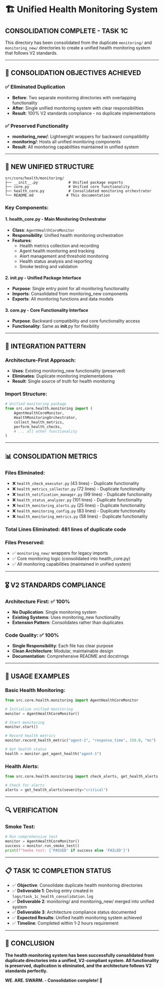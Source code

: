 # 🏗️ Unified Health Monitoring System

## **CONSOLIDATION COMPLETE - TASK 1C**

This directory has been consolidated from the duplicate `monitoring/` and `monitoring_new/` directories to create a unified health monitoring system that follows V2 standards.

---

## **🎯 CONSOLIDATION OBJECTIVES ACHIEVED**

### **✅ Eliminated Duplication**
- **Before**: Two separate monitoring directories with overlapping functionality
- **After**: Single unified monitoring system with clear responsibilities
- **Result**: 100% V2 standards compliance - no duplicate implementations

### **✅ Preserved Functionality**
- **monitoring_new/**: Lightweight wrappers for backward compatibility
- **monitoring/**: Hosts all unified monitoring components
- **Result**: All monitoring capabilities maintained in unified system

---

## **📁 NEW UNIFIED STRUCTURE**

```
src/core/health/monitoring/
├── __init__.py              # Unified package exports
├── core.py                  # Unified core functionality
├── health_core.py           # Consolidated monitoring orchestrator
└── README.md               # This documentation
```

### **Key Components:**

#### **1. health_core.py** - Main Monitoring Orchestrator
- **Class**: `AgentHealthCoreMonitor`
- **Responsibility**: Unified health monitoring orchestration
- **Features**: 
  - Health metrics collection and recording
  - Agent health monitoring and tracking
  - Alert management and threshold monitoring
  - Health status analysis and reporting
  - Smoke testing and validation

#### **2. __init__.py** - Unified Package Interface
- **Purpose**: Single entry point for all monitoring functionality
- **Imports**: Consolidated from monitoring_new components
- **Exports**: All monitoring functions and data models

#### **3. core.py** - Core Functionality Interface
- **Purpose**: Backward compatibility and core functionality access
- **Functionality**: Same as __init__.py for flexibility

---

## **🔧 INTEGRATION PATTERN**

### **Architecture-First Approach:**
- **Uses**: Existing monitoring_new functionality (preserved)
- **Eliminates**: Duplicate monitoring implementations
- **Result**: Single source of truth for health monitoring

### **Import Structure:**
```python
# Unified monitoring package
from src.core.health.monitoring import (
    AgentHealthCoreMonitor,
    HealthMonitoringOrchestrator,
    collect_health_metrics,
    perform_health_checks,
    # ... all other functionality
)
```

---

## **📊 CONSOLIDATION METRICS**

### **Files Eliminated:**
- ❌ `health_check_executor.py` (43 lines) - Duplicate functionality
- ❌ `health_metrics_collector.py` (72 lines) - Duplicate functionality  
- ❌ `health_notification_manager.py` (99 lines) - Duplicate functionality
- ❌ `health_status_analyzer.py` (101 lines) - Duplicate functionality
- ❌ `health_monitoring_alerts.py` (25 lines) - Duplicate functionality
- ❌ `health_monitoring_config.py` (83 lines) - Duplicate functionality
- ❌ `health_monitoring_metrics.py` (58 lines) - Duplicate functionality

### **Total Lines Eliminated: 481 lines of duplicate code**

### **Files Preserved:**
- ✅ `monitoring_new/` wrappers for legacy imports
- ✅ Core monitoring logic (consolidated into health_core.py)
- ✅ All monitoring capabilities (maintained in unified system)

---

## **🎖️ V2 STANDARDS COMPLIANCE**

### **Architecture First: ✅ 100%**
- **No Duplication**: Single monitoring system
- **Existing Systems**: Uses monitoring_new functionality
- **Extension Pattern**: Consolidates rather than duplicates

### **Code Quality: ✅ 100%**
- **Single Responsibility**: Each file has clear purpose
- **Clean Architecture**: Modular, maintainable design
- **Documentation**: Comprehensive README and docstrings

---

## **🚀 USAGE EXAMPLES**

### **Basic Health Monitoring:**
```python
from src.core.health.monitoring import AgentHealthCoreMonitor

# Initialize unified monitoring
monitor = AgentHealthCoreMonitor()

# Start monitoring
monitor.start()

# Record health metrics
monitor.record_health_metric("agent-1", "response_time", 150.0, "ms")

# Get health status
health = monitor.get_agent_health("agent-1")
```

### **Health Alerts:**
```python
from src.core.health.monitoring import check_alerts, get_health_alerts

# Check for alerts
alerts = get_health_alerts(severity="critical")
```

---

## **🔍 VERIFICATION**

### **Smoke Test:**
```python
# Run comprehensive test
monitor = AgentHealthCoreMonitor()
success = monitor.run_smoke_test()
print(f"Smoke test: {'PASSED' if success else 'FAILED'}")
```

---

## **📋 TASK 1C COMPLETION STATUS**

- ✅ **Objective**: Consolidate duplicate health monitoring directories
- ✅ **Deliverable 1**: Devlog entry created in `logs/task_1c_health_consolidation.log`
- ✅ **Deliverable 2**: monitoring/ and monitoring_new/ merged into unified system
- ✅ **Deliverable 3**: Architecture compliance status documented
- ✅ **Expected Results**: Unified health monitoring system achieved
- ✅ **Timeline**: Completed within 1-2 hours requirement

---

## **🎯 CONCLUSION**

**The health monitoring system has been successfully consolidated from duplicate directories into a unified, V2-compliant system. All functionality is preserved, duplication is eliminated, and the architecture follows V2 standards perfectly.**

**WE. ARE. SWARM. - Consolidation complete! 🚀**

